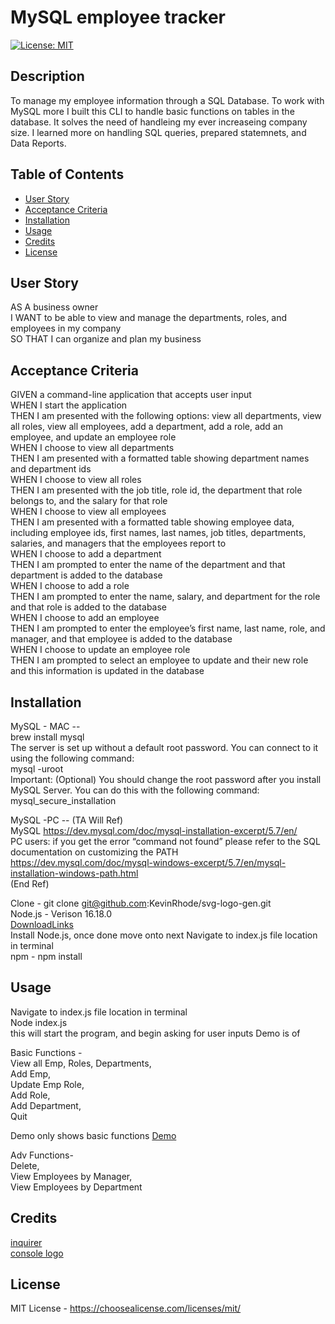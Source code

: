# MySQL employee tracker
[![License: MIT](https://img.shields.io/badge/License-MIT-yellow.svg)](https://choosealicense.com/licenses/mit/)
## Description

To manage my employee information through a SQL Database. To work with MySQL more I built this CLI to handle basic functions on tables in the database. It solves the need of handleing my ever increaseing company size. I learned more on handling SQL queries, prepared statemnets, and Data Reports.

## Table of Contents 

- [User Story](#user-story)
- [Acceptance Criteria](#acceptance-criteria)
- [Installation](#installation)
- [Usage](#usage)
- [Credits](#credits)
- [License](#license)

## User Story
AS A business owner  
I WANT to be able to view and manage the departments, roles, and employees in my company  
SO THAT I can organize and plan my business  

## Acceptance Criteria
GIVEN a command-line application that accepts user input  
WHEN I start the application  
THEN I am presented with the following options: view all departments, view all roles, view all employees, add a department, add a role, add an employee, and update an employee role  
WHEN I choose to view all departments  
THEN I am presented with a formatted table showing department names and department ids  
WHEN I choose to view all roles  
THEN I am presented with the job title, role id, the department that role belongs to, and the salary for that role  
WHEN I choose to view all employees  
THEN I am presented with a formatted table showing employee data, including employee ids, first names, last names, job titles, departments, salaries, and managers that the employees report to  
WHEN I choose to add a department  
THEN I am prompted to enter the name of the department and that department is added to the database  
WHEN I choose to add a role  
THEN I am prompted to enter the name, salary, and department for the role and that role is added to the database  
WHEN I choose to add an employee  
THEN I am prompted to enter the employee’s first name, last name, role, and manager, and that employee is added to the database  
WHEN I choose to update an employee role  
THEN I am prompted to select an employee to update and their new role and this information is updated in the database  

## Installation
  MySQL - MAC --  
  brew install mysql  
  The server is set up without a default root password. You can connect to it using the following command:  
  mysql -uroot  
  Important: (Optional) You should change the root password after you install MySQL Server. You can do this with the following command:  
  mysql_secure_installation  
    
  MySQL -PC -- (TA Will Ref)  
  MySQL https://dev.mysql.com/doc/mysql-installation-excerpt/5.7/en/   
  PC users: if you get the error “command not found” please refer to the SQL documentation on customizing the PATH   
  https://dev.mysql.com/doc/mysql-windows-excerpt/5.7/en/mysql-installation-windows-path.html  
  (End Ref)

  Clone - git clone git@github.com:KevinRhode/svg-logo-gen.git  
  Node.js - Verison 16.18.0  
  [DownloadLinks](https://nodejs.org/download/release/v16.18.0/)  
  Install Node.js, once done move onto next
  Navigate to index.js file location in terminal  
  npm - npm install  


## Usage

Navigate to index.js file location in terminal  
Node index.js  
this will start the program, and begin asking for user inputs
Demo is of 
   
Basic Functions -   
View all Emp, Roles, Departments,  
Add Emp,  
Update Emp Role,  
Add Role,  
Add Department,  
Quit

Demo only shows basic functions
 [Demo](https://drive.google.com/file/d/1yqCcBHQa8HxnyhlX4t1lHXM1DBMCHzjv/view)  
 
Adv Functions-  
Delete,  
View Employees by Manager,  
View Employees by Department
 


## Credits
[inquirer](https://www.npmjs.com/package/inquirer)  
[console logo](https://patorjk.com/software/taag/#p=display&f=Big&t=Employee%20Manager)

## License

MIT License - https://choosealicense.com/licenses/mit/

